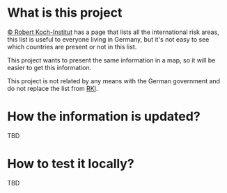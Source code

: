 # What is this project

[© Robert Koch-Institut](https://www.rki.de/DE/Content/InfAZ/N/Neuartiges_Coronavirus/Risikogebiete_neu.html) has a page that lists all the international risk areas,
this list is useful to everyone living in Germany, but it's not easy to see which countries are present or not in this list.

This project wants to present the same information in a map, so it will be easier to get this information. 

This project is not related by any means with the German government and do not replace the list from [RKI](https://www.rki.de/DE/Content/InfAZ/N/Neuartiges_Coronavirus/Risikogebiete_neu.html).

# How the information is updated?
TBD

# How to test it locally?
TBD
